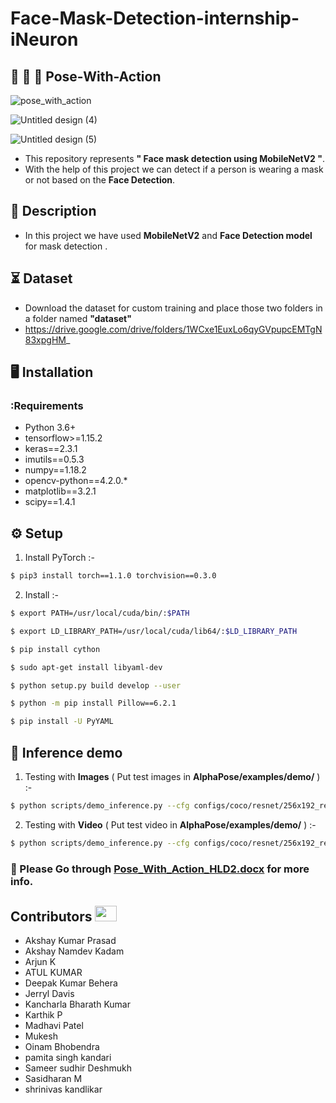 # Face-Mask-Detection-internship-iNeuron
## :running: :walking: :dancer: Pose-With-Action
![pose_with_action](https://user-images.githubusercontent.com/62059604/99776776-5db0de00-2b37-11eb-97e7-b39f53f2d703.gif)

![Untitled design (4)](https://user-images.githubusercontent.com/62059604/99800421-5818bf80-2b5a-11eb-83ad-c0fe6a2d48be.png)

![Untitled design (5)](https://user-images.githubusercontent.com/62059604/99800592-9e6e1e80-2b5a-11eb-8f70-4796dd0ee36a.png)

- This repository represents **" Face mask detection using MobileNetV2 "**.
- With the help of this project we can detect if a person is wearing a mask or not based on the **Face Detection**.
  
## 📝 Description
- In this project we have used **MobileNetV2** and **Face Detection model** for mask detection .

## ⏳ Dataset
- Download the dataset for custom training and place those two folders  in a folder named **"dataset"**
- https://drive.google.com/drive/folders/1WCxe1EuxLo6qyGVpupcEMTgN83xpgHM_ 

## :desktop_computer:	Installation

### :Requirements
* Python 3.6+
* tensorflow>=1.15.2
* keras==2.3.1
* imutils==0.5.3
* numpy==1.18.2
* opencv-python==4.2.0.*
* matplotlib==3.2.1
* scipy==1.4.1

## :gear: Setup
1. Install PyTorch :-
```bash
$ pip3 install torch==1.1.0 torchvision==0.3.0

```
2. Install :-
```bash
$ export PATH=/usr/local/cuda/bin/:$PATH

```
```bash
$ export LD_LIBRARY_PATH=/usr/local/cuda/lib64/:$LD_LIBRARY_PATH

```
```bash
$ pip install cython

```
```bash
$ sudo apt-get install libyaml-dev

```
```bash
$ python setup.py build develop --user

```
```bash
$ python -m pip install Pillow==6.2.1

```
```bash
$ pip install -U PyYAML

```
## 🎯 Inference demo
1. Testing with **Images** ( Put test images in **AlphaPose/examples/demo/** )  :-
```bash
$ python scripts/demo_inference.py --cfg configs/coco/resnet/256x192_res50_lr1e-3_1x.yaml --checkpoint pretrained_models/fast_res50_256x192.pth --indir examples/demo/ --save_img

```
2. Testing with **Video** ( Put test video in **AlphaPose/examples/demo/** )  :-
```bash
$ python scripts/demo_inference.py --cfg configs/coco/resnet/256x192_res50_lr1e-3_1x.yaml --checkpoint pretrained_models/fast_res50_256x192.pth --video examples/demo/3.mp4 --outdir examples/res1 --save_video --gpus 0

```


### :book: Please Go through [Pose_With_Action_HLD2.docx](https://github.com/iNeuron-ai/Pose-with-Action/blob/main/doc/Pose_With_Action_HLD2.docx) for more info.


## Contributors <img src="https://raw.githubusercontent.com/TheDudeThatCode/TheDudeThatCode/master/Assets/Developer.gif" width=35 height=25> 
- Akshay Kumar Prasad	
- Akshay Namdev Kadam	
- Arjun K	
- ATUL KUMAR	
- Deepak Kumar Behera	
- Jerryl Davis	
- Kancharla Bharath Kumar	
- Karthik P	
- Madhavi Patel	
- Mukesh	
- Oinam Bhobendra	
- pamita singh kandari	
- Sameer sudhir Deshmukh	
- Sasidharan M	
- shrinivas kandlikar

